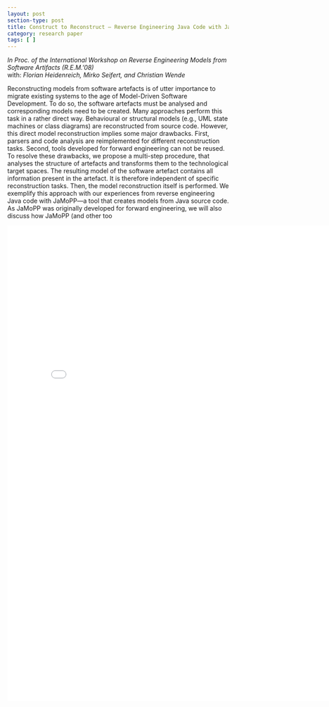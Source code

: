 ```yaml
---
layout: post
section-type: post
title: Construct to Reconstruct – Reverse Engineering Java Code with JaMoPP
category: research paper
tags: [ ]
---
```

_In Proc. of the International Workshop on Reverse Engineering Models from Software Artifacts (R.E.M.’08)_
<br/>with: _Florian Heidenreich, Mirko Seifert, and Christian Wende_

Reconstructing models from software artefacts
is of utter importance to migrate existing systems to the
age of Model-Driven Software Development. To do so, the
software artefacts must be analysed and corresponding models
need to be created. Many approaches perform this task in
a rather direct way. Behavioural or structural models (e.g.,
UML state machines or class diagrams) are reconstructed from
source code. However, this direct model reconstruction implies
some major drawbacks. First, parsers and code analysis are
reimplemented for different reconstruction tasks. Second, tools
developed for forward engineering can not be reused.
To resolve these drawbacks, we propose a multi-step procedure,
that analyses the structure of artefacts and transforms
them to the technological target spaces. The resulting model
of the software artefact contains all information present in the
artefact. It is therefore independent of specific reconstruction
tasks. Then, the model reconstruction itself is performed. We
exemplify this approach with our experiences from reverse
engineering Java code with JaMoPP—a tool that creates models
from Java source code. As JaMoPP was originally developed
for forward engineering, we will also discuss how JaMoPP
(and other too

<embed src="/publications/2009_REM_JaMoPPReverse.pdf" width="800" height="1080" type='application/pdf'/>
